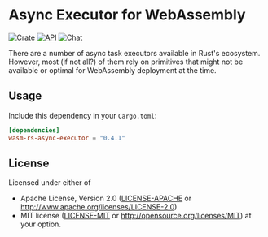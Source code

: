 # Async Executor for WebAssembly
[![Crate](https://img.shields.io/crates/v/wasm-rs-async-executor.svg)](https://crates.io/crates/wasm-rs-async-executor)
[![API](https://docs.rs/wasm-rs-async-executor/badge.svg)](https://docs.rs/wasm-rs-async-executor)
[![Chat](https://img.shields.io/discord/807386653852565545.svg?logo=discord)](https://discord.gg/qbcbjHWjaD)

There are a number of async task executors available in Rust's ecosystem.
However, most (if not all?) of them rely on primitives that might not be
available or optimal for WebAssembly deployment at the time.

## Usage

Include this dependency in your `Cargo.toml`:

```toml
[dependencies]
wasm-rs-async-executor = "0.4.1"
```

## License

Licensed under either of

 * Apache License, Version 2.0 ([LICENSE-APACHE](LICENSE-APACHE) or http://www.apache.org/licenses/LICENSE-2.0)
 * MIT license ([LICENSE-MIT](LICENSE-MIT) or http://opensource.org/licenses/MIT) at your option.
